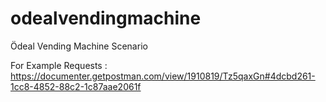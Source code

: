 # odealvendingmachine
Ödeal Vending Machine Scenario

For Example Requests : https://documenter.getpostman.com/view/1910819/Tz5qaxGn#4dcbd261-1cc8-4852-88c2-1c87aae2061f

